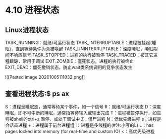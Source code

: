 # 4.10 进程状态
## Linux进程状态
TASK_RUNNING：就绪/可运行状态
TASK_INTERRUPTABLE：进程被挂起(睡眠)，直到等待条件为真被唤醒
TASK_UNINTERRUPTABLE：深度睡眠，睡眠期间不响应信号
TASK_STOPPED：进程的执行被暂停
TASK_TRACED：被其它进程跟踪，常用于调试
EXIT_ZOMBIE：僵死状态，进程的执行被终止
EXIT_DEAD：僵死撤销状态，防止wait类系统调用的竞争状态发生

![[Pasted image 20201005111032.png]]

## 查看进程状态:$ ps ax
S：进程呈睡眠态，通常等待某个事件，如一个信号
R：就绪/可运行状态
D：深度睡眠，即不可中断的睡眠，通常指等待输入或输出完成
T：进程被暂停执行，如进程被shell的ctrl+z 暂停，或处于调试中
Z：僵尸进程
N：低优先级进程
s：进程是会话首进程
+：进程属于前台进程组
l：进程是多线程的(#注:小写的L)
L：has pages locked into memory (for real-time and custom IO)
<：高优先级进程

